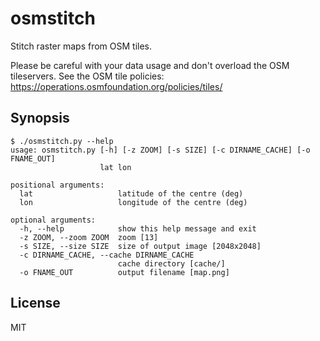 # osmstitch

Stitch raster maps from OSM tiles.

Please be careful with your data usage and don't overload the OSM tileservers.
See the OSM tile policies: https://operations.osmfoundation.org/policies/tiles/

## Synopsis

```
$ ./osmstitch.py --help
usage: osmstitch.py [-h] [-z ZOOM] [-s SIZE] [-c DIRNAME_CACHE] [-o FNAME_OUT]
                    lat lon

positional arguments:
  lat                   latitude of the centre (deg)
  lon                   longitude of the centre (deg)

optional arguments:
  -h, --help            show this help message and exit
  -z ZOOM, --zoom ZOOM  zoom [13]
  -s SIZE, --size SIZE  size of output image [2048x2048]
  -c DIRNAME_CACHE, --cache DIRNAME_CACHE
                        cache directory [cache/]
  -o FNAME_OUT          output filename [map.png]
```

## License

MIT
